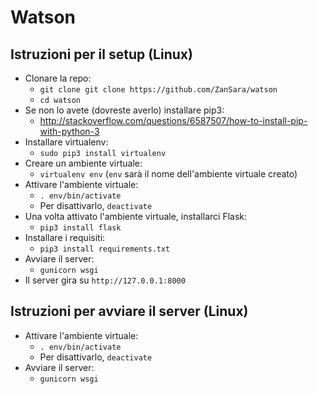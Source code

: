 # Watson

## Istruzioni per il setup (Linux)

 - Clonare la repo: 
     - `git clone git clone https://github.com/ZanSara/watson`
     - `cd watson`
 - Se non lo avete (dovreste averlo) installare pip3: 
     - http://stackoverflow.com/questions/6587507/how-to-install-pip-with-python-3
 - Installare virtualenv: 
     - `sudo pip3 install virtualenv`
 - Creare un ambiente virtuale:
     - `virtualenv env` (`env` sarà il nome dell'ambiente virtuale creato)
 - Attivare l'ambiente virtuale:
     - `. env/bin/activate`
     - Per disattivarlo, `deactivate`
 - Una volta attivato l'ambiente virtuale, installarci Flask:
     - `pip3 install flask`
 - Installare i requisiti:
     - `pip3 install requirements.txt`
 - Avviare il server:
     - `gunicorn wsgi`
 - Il server gira su `http://127.0.0.1:8000`
 
## Istruzioni per avviare il server (Linux)
 - Attivare l'ambiente virtuale:
     - `. env/bin/activate`
     - Per disattivarlo, `deactivate`
 - Avviare il server:
     - `gunicorn wsgi`
